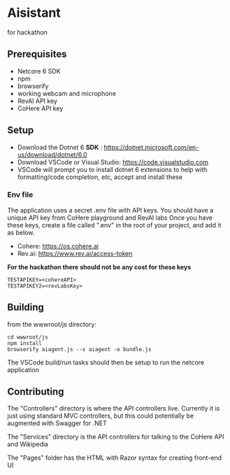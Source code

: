 # Aisistant
for hackathon

## Prerequisites

- Netcore 6 SDK
- npm
- browserify
- working webcam and microphone
- RevAI API key
- CoHere API key

## Setup

- Download the Dotnet 6 **SDK** : https://dotnet.microsoft.com/en-us/download/dotnet/6.0
- Download VSCode or Visual Studio: https://code.visualstudio.com
- VSCode will prompt you to install dotnet 6 extensions to help with formatting/code completion, etc, accept and install these

### Env file

The application uses a secret .env file with API keys. You should have a unique API key from CoHere playground and RevAI labs
Once you have these keys, create a file called ".env" in the root of your project, and add it as below.
- Cohere: https://os.cohere.ai
- Rev.ai: https://www.rev.ai/access-token

**For the hackathon there should not be any cost for these keys**
```
TESTAPIKEY=<cohereAPI>
TESTAPIKEY2=<revLabsKey>
```
## Building
from the wwwroot/js directory:
```
cd wwwroot/js
npm install
browserify aiagent.js --s aiagent -o bundle.js
```

The VSCode build/run tasks should then be setup to run the netcore application

## Contributing

The "Controllers" directory is where the API controllers live. Currently it is just using standard MVC controllers, but this could potentially be augmented with Swagger for .NET

The "Services" directory is the API controllers for talking to the CoHere API and Wikipedia

The "Pages" folder has the HTML with Razor syntax for creating front-end UI
